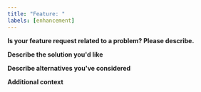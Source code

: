 ```yaml
---
title: "Feature: "
labels: [enhancement]
---
```


**Is your feature request related to a problem? Please describe.**

**Describe the solution you'd like**

**Describe alternatives you've considered**

**Additional context**